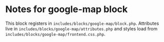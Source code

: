 # Notes for google-map block

This block registers in `includes/blocks/google-map/block.php`. Attributes live in `includes/blocks/google-map/attributes.php` and styles load from `includes/blocks/google-map/frontend.css.php`.
